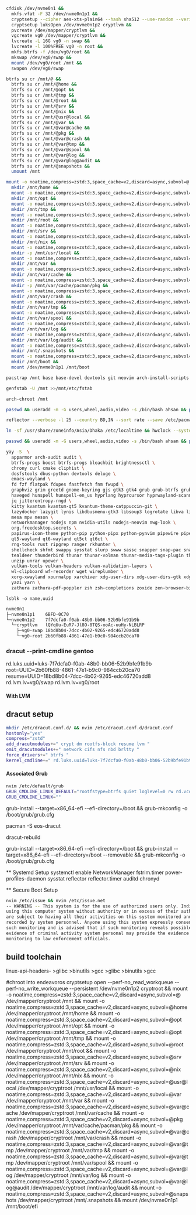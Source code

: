 ``````bash
cfdisk /dev/nvme0n1 &&
  mkfs.vfat -F 32 /dev/nvme0n1p1 &&
  cryptsetup --cipher aes-xts-plain64 --hash sha512 --use-random --verify-passphrase luksFormat /dev/nvme0n1p2 &&
  cryptsetup luksOpen /dev/nvme0n1p2 cryptlvm &&
  pvcreate /dev/mapper/cryptlvm &&
  vgcreate vg0 /dev/mapper/cryptlvm &&
  lvcreate -L 16G vg0 -n swap &&
  lvcreate -l 100%FREE vg0 -n root &&
  mkfs.btrfs -f /dev/vg0/root &&
  mkswap /dev/vg0/swap &&
  mount /dev/vg0/root /mnt &&
  swapon /dev/vg0/swap
``````


``````bash
btrfs su cr /mnt/@ &&
  btrfs su cr /mnt/@home &&
  btrfs su cr /mnt/@opt &&
  btrfs su cr /mnt/@tmp &&
  btrfs su cr /mnt/@root &&
  btrfs su cr /mnt/@srv &&
  btrfs su cr /mnt/@nix &&
  btrfs su cr /mnt/@usr@local &&
  btrfs su cr /mnt/@var &&
  btrfs su cr /mnt/@var@cache &&
  btrfs su cr /mnt/@pkg &&
  btrfs su cr /mnt/@var@crash &&
  btrfs su cr /mnt/@var@tmp &&
  btrfs su cr /mnt/@var@spool &&
  btrfs su cr /mnt/@var@log &&
  btrfs su cr /mnt/@var@log@audit &&
  btrfs su cr /mnt/@snapshots &&
  umount /mnt
``````


``````bash
mount -o noatime,compress=zstd:3,space_cache=v2,discard=async,subvol=@ /dev/vg0/root /mnt &&
  mkdir /mnt/home &&
  mount -o noatime,compress=zstd:3,space_cache=v2,discard=async,subvol=@home /dev/vg0/root /mnt/home &&
  mkdir /mnt/opt &&
  mount -o noatime,compress=zstd:3,space_cache=v2,discard=async,subvol=@opt /dev/vg0/root /mnt/opt &&
  mkdir /mnt/tmp &&
  mount -o noatime,compress=zstd:3,space_cache=v2,discard=async,subvol=@tmp /dev/vg0/root /mnt/tmp
  mkdir /mnt/root &&
  mount -o noatime,compress=zstd:3,space_cache=v2,discard=async,subvol=@root /dev/vg0/root /mnt/root &&
  mkdir /mnt/srv &&
  mount -o noatime,compress=zstd:3,space_cache=v2,discard=async,subvol=@srv /dev/vg0/root /mnt/srv &&
  mkdir /mnt/nix &&
  mount -o noatime,compress=zstd:3,space_cache=v2,discard=async,subvol=@nix /dev/vg0/root /mnt/nix &&
  mkdir -p /mnt/usr/local &&
  mount -o noatime,compress=zstd:3,space_cache=v2,discard=async,subvol=@usr@local /dev/vg0/root /mnt/usr/local &&
  mkdir /mnt/var &&
  mount -o noatime,compress=zstd:3,space_cache=v2,discard=async,subvol=@var /dev/vg0/root /mnt/var &&
  mkdir /mnt/var/cache &&
  mount -o noatime,compress=zstd:3,space_cache=v2,discard=async,subvol=@var@cache /dev/vg0/root /mnt/var/cache &&
  mkdir -p /mnt/var/cache/pacman/pkg &&
  mount -o noatime,compress=zstd:3,space_cache=v2,discard=async,subvol=@pkg /dev/vg0/root /mnt/var/cache/pacman/pkg
  mkdir /mnt/var/crash &&
  mount -o noatime,compress=zstd:3,space_cache=v2,discard=async,subvol=@var@crash /dev/vg0/root /mnt/var/crash &&
  mkdir /mnt/var/tmp &&
  mount -o noatime,compress=zstd:3,space_cache=v2,discard=async,subvol=@var@tmp /dev/vg0/root /mnt/var/tmp &&
  mkdir /mnt/var/spool &&
  mount -o noatime,compress=zstd:3,space_cache=v2,discard=async,subvol=@var@spool /dev/vg0/root /mnt/var/spool &&
  mkdir /mnt/var/log &&
  mount -o noatime,compress=zstd:3,space_cache=v2,discard=async,subvol=@var@log /dev/vg0/root /mnt/var/log &&
  mkdir /mnt/var/log/audit &&
  mount -o noatime,compress=zstd:3,space_cache=v2,discard=async,subvol=@var@log@audit /dev/vg0/root /mnt/var/log/audit &&
  mkdir /mnt/.snapshots &&
  mount -o noatime,compress=zstd:3,space_cache=v2,discard=async,subvol=@snapshots /dev/vg0/root /mnt/.snapshots &&
  mkdir /mnt/boot &&
  mount /dev/nvme0n1p1 /mnt/boot
``````


``````bash
pacstrap /mnt base base-devel devtools git neovim arch-install-scripts reflector dracut yay

genfstab -U /mnt >>/mnt/etc/fstab

arch-chroot /mnt

passwd && useradd -m -G users,wheel,audio,video -s /bin/bash ahsan && passwd ahsan && EDITOR=nvim visudo

reflector --verbose -l 25 --country BD,IN --sort rate --save /etc/pacman.d/mirrorlist

ln -sf /usr/share/zoneinfo/Asia/Dhaka /etc/localtime && hwclock --systohc && nvim /etc/locale.gen && locale-gen && echo "LANG=en_US.UTF-8" >>/etc/locale.conf

passwd && useradd -m -G users,wheel,audio,video -s /bin/bash ahsan && passwd ahsan && EDITOR=nvim visudo
``````


``````bash
yay -S  \
  apparmor arch-audit audit \
  btrfs-progs boost btrfs-progs bleachbit brightnessctl \
  chrony curl cmake cliphist \
  dosfstools dbus-python devtools deluge \
  emacs-wayland \
  fd fzf flatpak fdupes fastfetch fnm fwupd \
  graphviz grim greetd gnome-keyring gjs gtk3 gtk4 grub grub-btrfs grub-customizer \
  haveged hunspell hunspell-en_us hyprlang hyprcursor hyprwayland-scanner hypridle hyprlock hyprnome hyprdim hyprpaper hyprpicker hyprland hyprlux hyprpolkitagent \
  jq jitterentropy-rngd \
  kitty kvantum kvantum-qt5 kvantum-theme-catppuccin-git \
  lazydocker lazygit lynis libdbusmenu-gtk3 libsoup3 logrotate libva libva-nvidia-driver lsd \
  mesa mpv meson \
  networkmanager nodejs npm nvidia-utils nodejs-neovim nwg-look \
  org.freedesktop.secrets \
  papirus-icon-theme python-pip python-pipx python-pynvim pipewire pipewire-alsa pipewire-pulse pipewire-jack pavucontrol pyprland python-pam power-profiles-daemon python-materialyoucolor-git \
  qt5-wayland qt6-wayland qt5ct qt6ct \
  rng-tools rust ripgrep ranger rkhunter \
  shellcheck shfmt swappy sysstat slurp swww sassc snapper snap-pac snap-pac-grub spotify-launcher starship \
  tealdeer thunderbird thunar thunar-volman thunar-media-tags-plugin thunar-archive-plugin tumbler tree-sitter-cli ttf-jetbrains-mono-nerd ttf-jetbrains-mono ttf-ubuntu-font-family typescript \
  unzip unrar upower \
  vulkan-tools vulkan-headers vulkan-validation-layers \
  wl-clipboard wf-recorder wget wireplumber \
  xorg-xwayland xournalpp xarchiver xdg-user-dirs xdg-user-dirs-gtk xdg-desktop-portal-hyprland \
  yazi yarn \
  zathura zathura-pdf-poppler zsh zsh-completions zoxide zen-browser-bin zip
``````

`lsblk -o name,uuid`

``````sh
nvme0n1        
├─nvme0n1p1    6BFD-0C70
└─nvme0n1p2    7f7dcfa0-f0ab-48b0-bb06-52b9bfe91b9b
  └─cryptlvm   lQYqUu-EuR7-Jl8O-8TQS-ooAc-uuHy-NLBLRP
    ├─vg0-swap 18bd8b04-7dcc-4b02-9265-edc46720add8
    └─vg0-root 2b60fb88-4861-47e1-b9c0-984ccb20ca70
``````


### dracut --print-cmdline gentoo
rd.luks.uuid=luks-7f7dcfa0-f0ab-48b0-bb06-52b9bfe91b9b root=UUID=2b60fb88-4861-47e1-b9c0-984ccb20ca70 resume=UUID=18bd8b04-7dcc-4b02-9265-edc46720add8 rd.lvm.lv=vg0/swap rd.lvm.lv=vg0/root


#### With LVM
## dracut setup
``````sh
mkdir /etc/dracut.conf.d/ && nvim /etc/dracut.conf.d/dracut.conf
hostonly="yes"
compress="zstd"
add_dracutmodules+=" crypt dm rootfs-block resume lvm "
omit_dracutmodules+=" network cifs nfs nbd brltty "
force_drivers+=" btrfs "
kernel_cmdline+=" rd.luks.uuid=luks-7f7dcfa0-f0ab-48b0-bb06-52b9bfe91b9b root=UUID=2b60fb88-4861-47e1-b9c0-984ccb20ca70 resume=UUID=18bd8b04-7dcc-4b02-9265-edc46720add8 rd.lvm.lv=vg0/swap rd.lvm.lv=vg0/root "
``````

#### Associated Grub
``````sh
nvim /etc/default/grub
GRUB_CMDLINE_LINUX_DEFAULT="rootfstype=btrfs quiet loglevel=0 rw rd.vconsole.keymap=us rd.luks.uuid=luks-7f7dcfa0-f0ab-48b0-bb06-52b9bfe91b9b root=UUID=2b60fb88-4861-47e1-b9c0-984ccb20ca70 resume=UUID=18bd8b04-7dcc-4b02-9265-edc46720add8 rd.lvm.lv=vg0/swap rd.lvm.lv=vg0/root"
GRUB_CMDLINE_LINUX=""
``````

grub-install --target=x86_64-efi --efi-directory=/boot && grub-mkconfig -o /boot/grub/grub.cfg

pacman -S eos-dracut

dracut-rebuild

grub-install --target=x86_64-efi --efi-directory=/boot && grub-install --target=x86_64-efi --efi-directory=/boot --removable && grub-mkconfig -o /boot/grub/grub.cfg

** Systemd Setup
systemctl enable NetworkManager fstrim.timer power-profiles-daemon sysstat reflector reflector.timer auditd chronyd

** Secure Boot Setup

``````sh
nvim /etc/issue && nvim /etc/issue.net
-- WARNING -- This system is for the use of authorized users only. Individuals
using this computer system without authority or in excess of their authority
are subject to having all their activities on this system monitored and
recorded by system personnel. Anyone using this system expressly consents to
such monitoring and is advised that if such monitoring reveals possible
evidence of criminal activity system personal may provide the evidence of such
monitoring to law enforcement officials.
``````

## build toolchain
linux-api-headers- >glibc >binutils >gcc >glibc >binutils >gcc

#chroot into endeavoros
cryptsetup open --perf-no_read_workqueue --perf-no_write_workqueue --persistent /dev/nvme0n1p2 cryptroot &&
  mount -o noatime,compress=zstd:3,space_cache=v2,discard=async,subvol=@ /dev/mapper/cryptroot /mnt &&
  mount -o noatime,compress=zstd:3,space_cache=v2,discard=async,subvol=@home /dev/mapper/cryptroot /mnt/home &&
  mount -o noatime,compress=zstd:3,space_cache=v2,discard=async,subvol=@opt /dev/mapper/cryptroot /mnt/opt &&
  mount -o noatime,compress=zstd:3,space_cache=v2,discard=async,subvol=@opt /dev/mapper/cryptroot /mnt/tmp &&
  mount -o noatime,compress=zstd:3,space_cache=v2,discard=async,subvol=@root /dev/mapper/cryptroot /mnt/root &&
  mount -o noatime,compress=zstd:3,space_cache=v2,discard=async,subvol=@srv /dev/mapper/cryptroot /mnt/srv &&
  mount -o noatime,compress=zstd:3,space_cache=v2,discard=async,subvol=@nix /dev/mapper/cryptroot /mnt/nix &&
  mount -o noatime,compress=zstd:3,space_cache=v2,discard=async,subvol=@usr@local /dev/mapper/cryptroot /mnt/usr/local &&
  mount -o noatime,compress=zstd:3,space_cache=v2,discard=async,subvol=@var /dev/mapper/cryptroot /mnt/var &&
  mount -o noatime,compress=zstd:3,space_cache=v2,discard=async,subvol=@var@cache /dev/mapper/cryptroot /mnt/var/cache &&
  mount -o noatime,compress=zstd:3,space_cache=v2,discard=async,subvol=@pkg /dev/mapper/cryptroot /mnt/var/cache/pacman/pkg &&
  mount -o noatime,compress=zstd:3,space_cache=v2,discard=async,subvol=@var@crash /dev/mapper/cryptroot /mnt/var/crash &&
  mount -o noatime,compress=zstd:3,space_cache=v2,discard=async,subvol=@var@tmp /dev/mapper/cryptroot /mnt/var/tmp &&
  mount -o noatime,compress=zstd:3,space_cache=v2,discard=async,subvol=@var@tmp /dev/mapper/cryptroot /mnt/var/spool &&
  mount -o noatime,compress=zstd:3,space_cache=v2,discard=async,subvol=@var@log /dev/mapper/cryptroot /mnt/var/log &&
  mount -o noatime,compress=zstd:3,space_cache=v2,discard=async,subvol=@var@log@audit /dev/mapper/cryptroot /mnt/var/log/audit &&
  mount -o noatime,compress=zstd:3,space_cache=v2,discard=async,subvol=@snapshots /dev/mapper/cryptroot /mnt/.snapshots &&
  mount /dev/nvme0n1p1 /mnt/boot/efi
